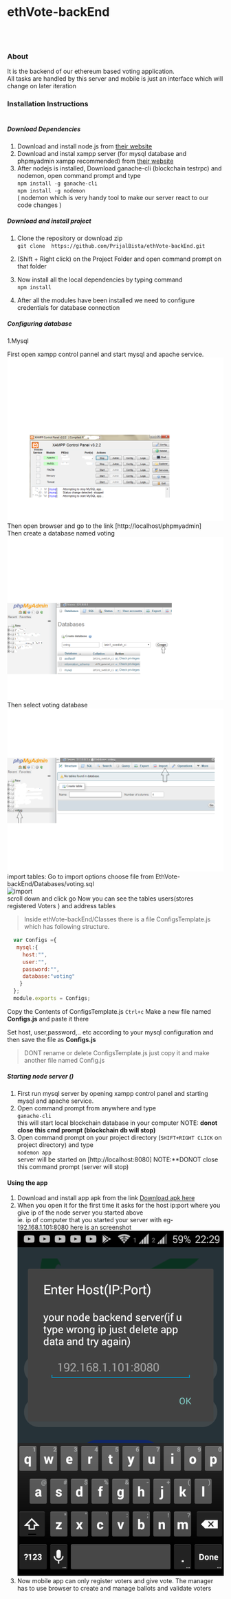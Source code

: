 # ethVote-backEnd
<br/><br/>

### About
It is the backend of our ethereum based voting application.<br/>
All tasks are handled by this server and mobile is just an interface which will change on later iteration
### Installation Instructions<br/><br/>

##### Download Dependencies
1. Download and install node.js from [their website](https://nodejs.org/en/)
2. Download and instal xampp server (for mysql database and phpmyadmin xampp recommended) from [their website](https://www.apachefriends.org/index.html)
3. After nodejs is installed, Download ganache-cli (blockchain testrpc) and nodemon, open command prompt and type <br/>
        ```npm install -g ganache-cli``` <br/>
        ```npm install -g nodemon```
<br/>( nodemon which is very handy tool to make our server react to our code changes ) 

##### Download and install project
1. Clone the repository or download zip <br/>
            ```git clone  https://github.com/PrijalBista/ethVote-backEnd.git```
            
2. (Shift + Right click) on the Project Folder and open command prompt on that folder<br/> 

3. Now install all the local dependencies by typing command <br/>
           ``` npm install  ```
4. After all the modules have been installed we need to configure credentials for database connection

##### Configuring database<br/>
1.Mysql

  First open xampp control pannel and start mysql and apache service.<br/>
  ![xampp](Databases/images/xampp.png)<br/>
  Then open browser and go to the link [http://localhost/phpmyadmin]<br/>
  Then create a database named voting<br/>
  ![createdb](Databases/images/createdb.png)<br/>
  Then select voting database<br/>
  ![voting](Databases/images/voting.png)<br/>
  import tables: Go to import options choose file from  EthVote-backEnd/Databases/voting.sql<br/>
  ![import](Databases/images/import.png)<br/>
  scroll down and click go Now you can see the tables users(stores registered Voters ) and address tables<br/>
  
  >Inside ethVote-backEnd/Classes there is a file ConfigsTemplate.js which has following structure.<br/>
  
  ```javascript  
    var Configs ={
     mysql:{
       host:"",
       user:"",
       password:"",
       database:"voting"
      }
    }; 
    module.exports = Configs;
 ```
 Copy the Contents of ConfigsTemplate.js ```Ctrl+c``` Make a new file named **Configs.js** and paste it there<br/>
 
 Set host, user,password,.. etc according to your mysql configuration and then save the file as **Configs.js** <br/>
 >DONT rename or delete ConfigsTemplate.js just copy it and make another file named Config.js <br/>
 
 ##### Starting node server ()
  1. First run mysql server by opening xampp control panel and starting mysql and apache service.
  2. Open command prompt from anywhere and type<br/>
                          ```ganache-cli``` <br/>
      this will start local blockchain database in your computer NOTE: **donot close this cmd prompt (blockchain db will stop)**
  3. Open command prompt on your project directory (```SHIFT+RIGHT CLICK``` on project directory) and type <br/>
                         ```nodemon app``` <br/>
      server will be started on [http://localhost:8080]  NOTE:**DONOT close this command prompt (server will stop)<br/>
      

  #### Using the app
  
  1. Download and install app apk from the link [Download apk here](https://drive.google.com/open?id=1x6JGZSlGO0_45iVMqp2TE2WwBVbX1M4j)
  2. When you open it for the first time it asks for the host ip:port where you give ip of the node server you started above <br/>
    ie. ip of computer that you started your server with eg-192.168.1.101:8080 here is an screenshot <br/>
  ![app](Databases/images/app.png)<br/>
  3. Now mobile app can only register voters and give vote. The manager has to use browser to create and manage ballots and validate voters
  
 
